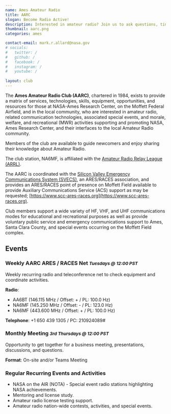 ```yaml
---
name: Ames Amateur Radio
title: AARC
slogan: Become Radio Active!
description: Interested in amateur radio? Join us to ask questions, tinker, and learn all about the tech, equipment, and opportunities to get involved!
thumbnail: aarc.png
categories: ames

contact-email: mark.r.allard@nasa.gov
# socials:
#   twitter: /
#   github: /
#   facebook: /
#   instagram: /
#   youtube: /
  
layout: club
---
```


The **Ames Amateur Radio Club (AARC)**, chartered in 1984, exists to provide a matrix of services, technologies, skills, equipment, opportunities, and resources for those at NASA-Ames Research Center, on the Moffett Federal Airfield, and in the local community, who are interested in amateur radio, related communication technologies, associated special events, and morale, welfare, and recreational (MWR) activities supporting and promoting NASA, Ames Research Center, and their interfaces to the local Amateur Radio community.

Members of the club are available to guide newcomers and enjoy sharing their knowledge about Amateur Radio.

The club station, NA6MF, is affiliated with the [Amateur Radio Relay League (ARRL)](https://www.arrl.com).

The AARC is coordinated with the [Silicon Valley Emergency Communications System (SVECS)](https://www.svecs.net), an ARES/RACES association, and provides an ARES/RACES point of presence on Moffett Field available to provide Auxiliary Communications Service (ACS) support as may be requested; [https://www.scc-ares-races.org](https://www.scc-ares-races.org).

Club members support a wide variety of HF, VHF, and UHF communications modes for educational and recreational purposes as well as provide voluntary public service and emergency communications support to Ames, Santa Clara County, and special events occurring on the Moffett Field complex.

## Events

### Weekly AARC ARES / RACES Net <small class="text-muted"><em>Tuesdays @ 12:00 PST</em></small>

Weekly recurring radio and teleconference net to check equipment and coordinate activities.

**Radio**:

- AA6BT (146.115 MHz / Offset: + / PL: 100.0 Hz)
- NA6MF (145.250 MHz / Offset: - / PL: 123.0 Hz)
- NA6MF (443.600 MHz / Offset: + / PL: 100.0 Hz)

**Telephone**: +1 650 439 1305 / PC: 210924089#

### Monthly Meeting <small class="text-muted"><em>3rd Thursdays @ 12:00 PST</em></small>

Opportunity to get together for a business meeting, presentations, discussions, and questions.

**Format**: On-site and/or Teams Meeting

### Regular Recurring Events and Activities

- NASA on the AIR (NOTA) - Special event radio stations highlighting NASA achievements.
- Mentoring and license study.
- Amateur radio license testing support.
- Amateur radio nation-wide contests, activities, and special events.